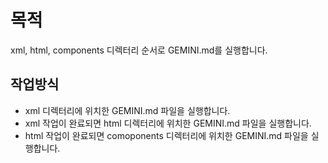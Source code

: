 # 목적
xml, html, components 디렉터리 순서로 GEMINI.md를 실행합니다.

## 작업방식
- xml 디렉터리에 위치한 GEMINI.md 파일을 실행합니다.
- xml 작업이 완료되면 html 디렉터리에 위치한 GEMINI.md 파일을 실행합니다.
- html 작업이 완료되면 comoponents 디렉터리에 위치한 GEMINI.md 파일을 실행합니다.